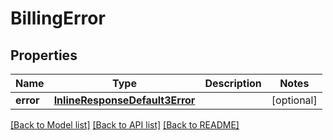 # BillingError

## Properties
Name | Type | Description | Notes
------------ | ------------- | ------------- | -------------
**error** | [**InlineResponseDefault3Error**](InlineResponseDefault3Error.md) |  | [optional] 

[[Back to Model list]](../README.md#documentation-for-models) [[Back to API list]](../README.md#documentation-for-api-endpoints) [[Back to README]](../README.md)


